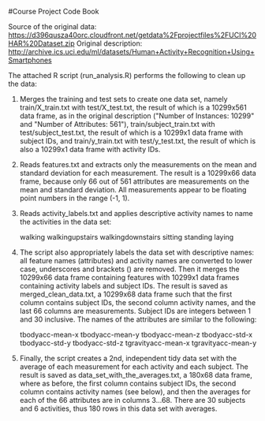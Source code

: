 #Course Project Code Book

Source of the original data: https://d396qusza40orc.cloudfront.net/getdata%2Fprojectfiles%2FUCI%20HAR%20Dataset.zip
Original description: http://archive.ics.uci.edu/ml/datasets/Human+Activity+Recognition+Using+Smartphones

The attached R script (run_analysis.R) performs the following to clean up the data:
1. Merges the training and test sets to create one data set, namely train/X_train.txt with test/X_test.txt, the
result of which is a 10299x561 data frame, as in the original description ("Number of Instances: 10299" and "Number
of Attributes: 561"), train/subject_train.txt with test/subject_test.txt, the result of which is a 10299x1 data frame
with subject IDs, and train/y_train.txt with test/y_test.txt, the result of which is also a 10299x1 data frame with
activity IDs.
2. Reads features.txt and extracts only the measurements on the mean and standard deviation for each measurement. The
result is a 10299x66 data frame, because only 66 out of 561 attributes are measurements on the mean and standard
deviation. All measurements appear to be floating point numbers in the range (-1, 1).
3. Reads activity_labels.txt and applies descriptive activity names to name the activities in the data set:

    walking
    walkingupstairs
    walkingdownstairs
    sitting
    standing
    laying

4. The script also appropriately labels the data set with descriptive names: all feature names (attributes) and
activity names are converted to lower case, underscores and brackets () are removed. Then it merges the 10299x66 data
frame containing features with 10299x1 data frames containing activity labels and subject IDs. The result is saved as
merged_clean_data.txt, a 10299x68 data frame such that the first column contains subject IDs, the second column
activity names, and the last 66 columns are measurements. Subject IDs are integers between 1 and 30 inclusive. The
names of the attributes are similar to the following:

    tbodyacc-mean-x 
    tbodyacc-mean-y 
    tbodyacc-mean-z 
    tbodyacc-std-x 
    tbodyacc-std-y 
    tbodyacc-std-z 
    tgravityacc-mean-x 
    tgravityacc-mean-y

5. Finally, the script creates a 2nd, independent tidy data set with the average of each measurement for each
activity and each subject. The result is saved as data_set_with_the_averages.txt, a 180x68 data frame, where as
before, the first column contains subject IDs, the second column contains activity names (see below), and then the
averages for each of the 66 attributes are in columns 3...68. There are 30 subjects and 6 activities, thus 180 rows
in this data set with averages.
